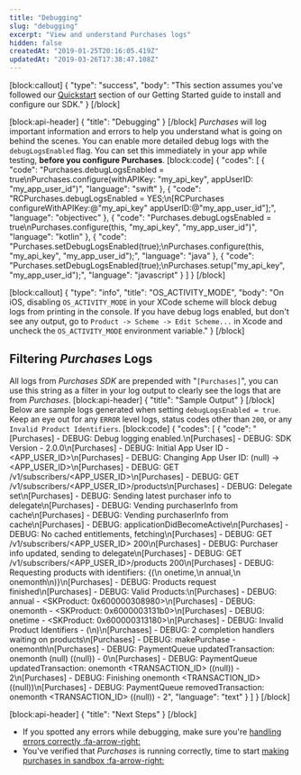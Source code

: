 ```yaml
---
title: "Debugging"
slug: "debugging"
excerpt: "View and understand Purchases logs"
hidden: false
createdAt: "2019-01-25T20:16:05.419Z"
updatedAt: "2019-03-26T17:38:47.108Z"
---
```

[block:callout]
{
  "type": "success",
  "body": "This section assumes you've followed our [Quickstart](doc:getting-started-1) section of our Getting Started guide to install and configure our SDK."
}
[/block]

[block:api-header]
{
  "title": "Debugging"
}
[/block]
*Purchases* will log important information and errors to help you understand what is going on behind the scenes. You can enable more detailed debug logs with the `debugLogsEnabled` flag. You can set this immediately in your app while testing, **before you configure Purchases**.
[block:code]
{
  "codes": [
    {
      "code": "Purchases.debugLogsEnabled = true\nPurchases.configure(withAPIKey: \"my_api_key\", appUserID: \"my_app_user_id\")",
      "language": "swift"
    },
    {
      "code": "RCPurchases.debugLogsEnabled = YES;\n[RCPurchases configureWithAPIKey:@\"my_api_key\" appUserID:@\"my_app_user_id\"];",
      "language": "objectivec"
    },
    {
      "code": "Purchases.debugLogsEnabled = true\nPurchases.configure(this, \"my_api_key\", \"my_app_user_id\")",
      "language": "kotlin"
    },
    {
      "code": "Purchases.setDebugLogsEnabled(true);\nPurchases.configure(this, \"my_api_key\", \"my_app_user_id\");",
      "language": "java"
    },
    {
      "code": "Purchases.setDebugLogsEnabled(true);\nPurchases.setup(\"my_api_key\", \"my_app_user_id\");",
      "language": "javascript"
    }
  ]
}
[/block]

[block:callout]
{
  "type": "info",
  "title": "OS_ACTIVITY_MODE",
  "body": "On iOS, disabling `OS_ACTIVITY_MODE` in your XCode scheme will block debug logs from printing in the console. If you have debug logs enabled, but don't see any output, go to `Product -> Scheme -> Edit Scheme...` in Xcode and uncheck the `OS_ACTIVITY_MODE` environment variable."
}
[/block]

## Filtering *Purchases* Logs
All logs from *Purchases SDK* are prepended with "`[Purchases]`", you can use this string as a filter in your log output to clearly see the logs that are from *Purchases*.
[block:api-header]
{
  "title": "Sample Output"
}
[/block]
Below are sample logs generated when setting `debugLogsEnabled = true`. Keep an eye out for any `ERROR` level logs, status codes other than `200`, or any `Invalid Product Identifiers`.
[block:code]
{
  "codes": [
    {
      "code": "[Purchases] - DEBUG: Debug logging enabled.\n[Purchases] - DEBUG: SDK Version - 2.0.0\n[Purchases] - DEBUG: Initial App User ID - <APP_USER_ID>\n[Purchases] - DEBUG: Changing App User ID: (null) -> <APP_USER_ID>\n[Purchases] - DEBUG: GET /v1/subscribers/<APP_USER_ID>\n[Purchases] - DEBUG: GET /v1/subscribers/<APP_USER_ID>/products\n[Purchases] - DEBUG: Delegate set\n[Purchases] - DEBUG: Sending latest purchaser info to delegate\n[Purchases] - DEBUG: Vending purchaserInfo from cache\n[Purchases] - DEBUG: Vending purchaserInfo from cache\n[Purchases] - DEBUG: applicationDidBecomeActive\n[Purchases] - DEBUG: No cached entitlements, fetching\n[Purchases] - DEBUG: GET /v1/subscribers/<APP_USER_ID> 200\n[Purchases] - DEBUG: Purchaser info updated, sending to delegate\n[Purchases] - DEBUG: GET /v1/subscribers/<APP_USER_ID>/products 200\n[Purchases] - DEBUG: Requesting products with identifiers: {(\n    onetime,\n    annual,\n    onemonth\n)}\n[Purchases] - DEBUG: Products request finished\n[Purchases] - DEBUG: Valid Products:\n[Purchases] - DEBUG: annual - <SKProduct: 0x600000308980>\n[Purchases] - DEBUG: onemonth - <SKProduct: 0x6000003131b0>\n[Purchases] - DEBUG: onetime - <SKProduct: 0x600000313180>\n[Purchases] - DEBUG: Invalid Product Identifiers - (\n)\n[Purchases] - DEBUG: 2 completion handlers waiting on products\n[Purchases] - DEBUG: makePurchase - onemonth\n[Purchases] - DEBUG: PaymentQueue updatedTransaction: onemonth (null) ((null)) - 0\n[Purchases] - DEBUG: PaymentQueue updatedTransaction: onemonth <TRANSACTION_ID> ((null)) - 2\n[Purchases] - DEBUG: Finishing onemonth <TRANSACTION_ID> ((null))\n[Purchases] - DEBUG: PaymentQueue removedTransaction: onemonth <TRANSACTION_ID> ((null)) - 2",
      "language": "text"
    }
  ]
}
[/block]

[block:api-header]
{
  "title": "Next Steps"
}
[/block]
* If you spotted any errors while debugging, make sure you're [handling errors correctly :fa-arrow-right:](doc:errors)
* You've verified that *Purchases* is running correctly, time to start [making purchases in sandbox :fa-arrow-right:](doc:sandbox)